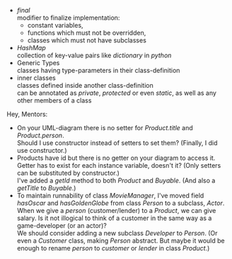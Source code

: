 * *final*  
  modifier to finalize implementation:
  * constant variables,
  * functions which must not be overridden,
  * classes which must not have subclasses
* *HashMap*  
  collection of key-value pairs like *dictionary* in *python*
* Generic Types  
  classes having type-parameters in their class-definition
* inner classes  
  classes defined inside another class-definition  
  can be annotated as *private*, *protected* or even *static*,
  as well as any other members of a class

Hey, Mentors:
* On your UML-diagram there is no setter for *Product.title* and *Product.person*.  
  Should I use constructor instead of setters to set them? (Finally, I did use constructor.)
* Products have id but there is no getter on your diagram to access it.  
  Getter has to exist for each instance variable, doesn't it?
  (Only setters can be substituted by constructor.)  
  I've added a *getId* method to both *Product* and *Buyable*.
  (And also a *getTitle* to *Buyable*.)
* To maintain runnability of class *MovieManager*, I've moved field *hasOscar* and *hasGoldenGlobe*
  from class *Person* to a subclass, *Actor*.  
  When we give a *person* (customer/lender) to a *Product*, we can give salary.
  Is it not illogical to think of a customer in the same way as a game-developer (or an actor)?  
  We should consider adding a new subclass *Developer* to *Person*.
  (Or even a *Customer* class, making *Person* abstract.
  But maybe it would be enough to rename *person* to *customer* or *lender* in class *Product*.)
